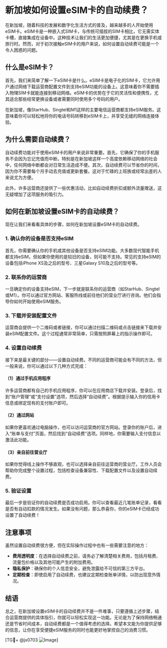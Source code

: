 # 新加坡如何设置eSIM卡的自动续费？

在新加坡，随着科技的发展和数字化生活方式的普及，越来越多的人开始使用eSIM卡。eSIM卡是一种嵌入式SIM卡，与传统可插拔的SIM卡相比，它无需实体卡槽，直接集成在设备中。这种技术让我们的生活更加便捷，尤其是在更换手机或旅行时。然而，对于初次接触eSIM卡的用户来说，如何设置自动续费可能是一个令人困惑的问题。

## 什么是eSIM卡？

首先，我们来简单了解一下eSIM卡是什么。eSIM卡是电子化的SIM卡，它允许用户通过网络下载运营商配置文件到支持eSIM功能的设备上。这意味着你不需要插入物理SIM卡就能连接到移动网络。eSIM卡的优势在于它的灵活性和便携性，尤其适合那些经常更换设备或者需要同时使用多个号码的用户。

在新加坡，像StarHub、Singtel和M1这样的主要电信运营商都支持eSIM服务。这意味着你可以轻松地将你的电话号码转移到eSIM卡上，并享受无缝的网络连接体验。

## 为什么需要自动续费？

自动续费功能对于使用eSIM卡的用户来说非常重要。首先，它确保了你的手机服务不会因为忘记充值而中断。特别是在新加坡这样一个高度依赖移动网络的社会中，任何网络中断都会对日常生活造成不便。其次，自动续费可以节省你的时间，因为你不需要每个月手动去充值或更新套餐。这对于忙碌的上班族或经常出差的人来说尤为方便。

此外，许多运营商还提供了一些优惠活动，比如自动续费折扣或额外流量赠送，这无疑增加了这项服务的吸引力。

## 如何在新加坡设置eSIM卡的自动续费？

现在让我们来看看具体的步骤，如何在新加坡设置eSIM卡的自动续费。

### 1. 确认你的设备是否支持eSIM

首先，你需要确认你的手机或其他设备是否支持eSIM功能。大多数现代智能手机都支持eSIM，但如果你使用的是较旧的设备，则可能不支持。常见的支持eSIM的设备包括iPhone XS及之后的型号、三星Galaxy S10及之后的型号等。

### 2. 联系你的运营商

一旦确定你的设备支持eSIM，下一步就是联系你的运营商（如StarHub、Singtel或M1）。你可以通过官方网站、客服热线或前往他们的营业厅进行咨询。他们会指导你如何开始使用eSIM服务。

### 3. 下载并安装配置文件

运营商会提供一个二维码或者链接，你可以通过扫描二维码或点击链接来下载并安装eSIM配置文件。这个过程通常非常简单，只需按照屏幕上的指示操作即可。

### 4. 设置自动续费

接下来是最关键的部分——设置自动续费。不同的运营商可能会有不同的方法，但一般来说，你可以通过以下几种方式完成：

#### （1）通过手机应用程序

许多运营商都有自己的手机应用程序，你可以在应用商店下载并安装。登录后，找到“账户管理”或“支付设置”选项，然后选择“自动续费”。根据提示输入你的信用卡信息或绑定现有的支付账户即可。

#### （2）通过网站

如果你更喜欢通过电脑操作，也可以访问运营商的官方网站。登录你的账户后，进入“账单与支付”页面，然后找到“自动续费”选项。同样地，你需要输入支付信息以激活此功能。

#### （3）亲自前往营业厅

如果你觉得线上操作不够直观，也可以选择亲自前往运营商的营业厅。工作人员会帮助你完成整个设置过程，包括检查设备兼容性、下载配置文件以及设置自动续费。

### 5. 验证设置

最后一步是验证你的自动续费是否成功启用。你可以查看最近几笔账单记录，看看是否有自动扣款的情况发生。如果没有问题，那么恭喜你，你的eSIM卡已经成功设置了自动续费！

## 注意事项

虽然设置自动续费很方便，但在实际操作过程中也有一些需要注意的地方：

- **费用透明度**：在选择自动续费之前，请务必了解清楚相关费用，包括月租费、流量包价格以及其他可能产生的附加费用。
- **隐私保护**：确保你的个人信息安全，避免泄露给不可信的第三方平台。
- **定期检查**：即使启用了自动续费，也建议定期检查账单详情，以防出现意外情况。

## 结语

总之，在新加坡设置eSIM卡的自动续费并不是一件难事，只要遵循上述步骤，结合运营商提供的具体指引，你就可以轻松实现这一功能。无论是为了保持网络畅通还是节省时间成本，自动续费都是一个值得考虑的选择。希望本文能为你提供足够的信息，让你在享受便捷eSIM服务的同时也能更好地掌控自己的消费习惯。

[TG💪+ @jx0703 ![Image](https://github.com/user-attachments/assets/dbca1d08-cadb-493c-b0ec-ad6f7a83f270)]